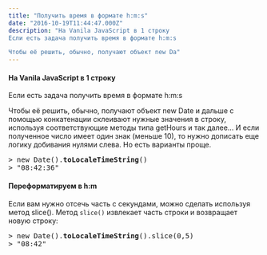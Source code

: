 ```yaml
---
title: "Получить время в формате h:m:s"
date: "2016-10-19T11:44:47.000Z"
description: "На Vanila JavaScript в 1 строку
Если есть задача получить время в формате h:m:s

Чтобы её решить, обычно, получают объект new Da"
---
```


<h4>На Vanila JavaScript в 1 строку</h4>
<p>Если есть задача получить время в формате h:m:s</p>
<p>Чтобы её решить, обычно, получают объект new Date и дальше с помощью конкатенации склеивают нужные значения в строку, используя соответствующие методы типа getHours и так далее… И если полученное число имеет один знак (меньше 10), то нужно дописать еще логику добивания нулями слева. Но есть варианты проще.</p>
<pre>&gt; new Date().<strong>toLocaleTimeString</strong>()<br>&gt; "08:42:36"</pre>
<h4>Переформатируем в h:m</h4>
<p>Если вам нужно отсечь часть с секундами, можно сделать используя метод slice(). Метод <code>slice()</code> извлекает часть строки и возвращает новую строку:</p>
<pre>&gt; new Date().<strong>toLocaleTimeString</strong>().slice(0,5)<br>&gt; "08:42"</pre>


